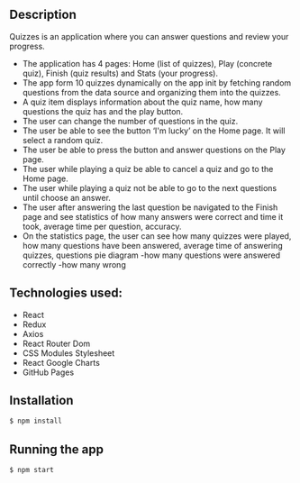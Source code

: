 ## Description

Quizzes is an application where you can answer questions and review your progress.
- The application has 4 pages: Home (list of quizzes), Play (concrete quiz), Finish (quiz results) and Stats (your progress).
- The app form 10 quizzes dynamically on the app init by fetching random questions from the data source and organizing them into the quizzes.
- A quiz item displays information about the quiz name, how many questions the quiz has and the play button.
- The user can change the number of questions in the quiz. 
- The user be able to see the button ‘I'm lucky’ on the Home page. It will select a random quiz.
- The user be able to press the button and answer questions on the Play page.
- The user while playing a quiz be able to cancel a quiz and go to the Home page.
- The user while playing a quiz not be able to go to the next questions until choose an answer.
- The user after answering the last question be navigated to the Finish page and see statistics of how many answers were correct and time it took, average time per question, accuracy.
- On the statistics page, the user can see how many quizzes were played, how many questions have been answered, average time of answering quizzes, questions pie diagram -how many questions were answered correctly -how many wrong

## Technologies used:

* React
* Redux
* Axios
* React Router Dom
* CSS Modules Stylesheet
* React Google Charts
* GitHub Pages

## Installation

```bash
$ npm install
```

## Running the app

```bash
$ npm start
```
